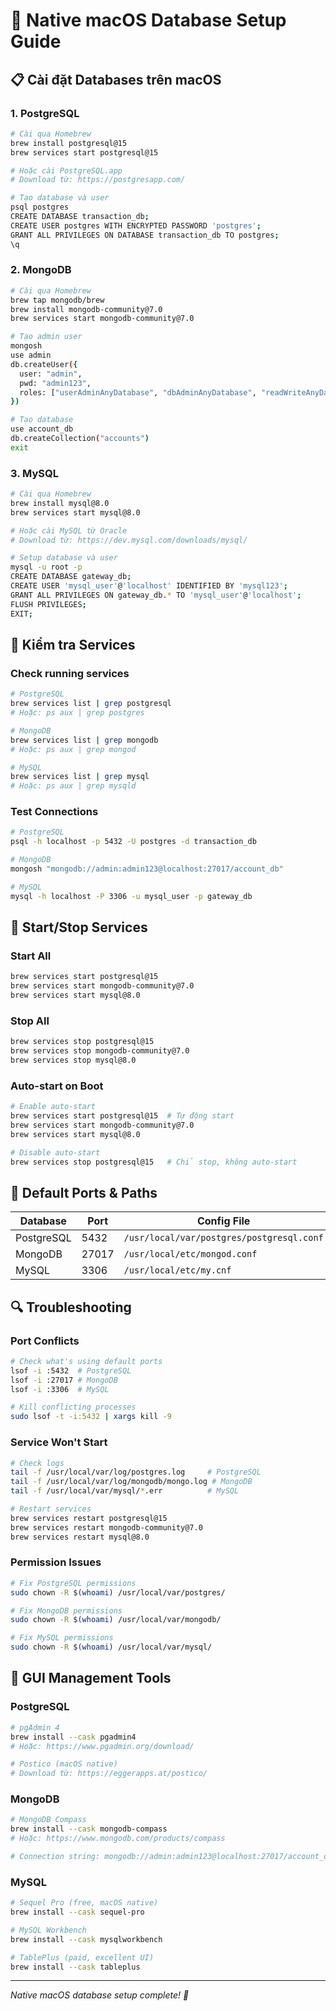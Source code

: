# 🍎 Native macOS Database Setup Guide

## 📋 Cài đặt Databases trên macOS

### 1. PostgreSQL
```bash
# Cài qua Homebrew
brew install postgresql@15
brew services start postgresql@15

# Hoặc cài PostgreSQL.app
# Download từ: https://postgresapp.com/

# Tạo database và user
psql postgres
CREATE DATABASE transaction_db;
CREATE USER postgres WITH ENCRYPTED PASSWORD 'postgres';
GRANT ALL PRIVILEGES ON DATABASE transaction_db TO postgres;
\q
```

### 2. MongoDB
```bash
# Cài qua Homebrew
brew tap mongodb/brew
brew install mongodb-community@7.0
brew services start mongodb-community@7.0

# Tạo admin user
mongosh
use admin
db.createUser({
  user: "admin",
  pwd: "admin123",
  roles: ["userAdminAnyDatabase", "dbAdminAnyDatabase", "readWriteAnyDatabase"]
})

# Tạo database
use account_db
db.createCollection("accounts")
exit
```

### 3. MySQL
```bash
# Cài qua Homebrew
brew install mysql@8.0
brew services start mysql@8.0

# Hoặc cài MySQL từ Oracle
# Download từ: https://dev.mysql.com/downloads/mysql/

# Setup database và user
mysql -u root -p
CREATE DATABASE gateway_db;
CREATE USER 'mysql_user'@'localhost' IDENTIFIED BY 'mysql123';
GRANT ALL PRIVILEGES ON gateway_db.* TO 'mysql_user'@'localhost';
FLUSH PRIVILEGES;
EXIT;
```

## 🔧 Kiểm tra Services

### Check running services
```bash
# PostgreSQL
brew services list | grep postgresql
# Hoặc: ps aux | grep postgres

# MongoDB  
brew services list | grep mongodb
# Hoặc: ps aux | grep mongod

# MySQL
brew services list | grep mysql
# Hoặc: ps aux | grep mysqld
```

### Test Connections
```bash
# PostgreSQL
psql -h localhost -p 5432 -U postgres -d transaction_db

# MongoDB
mongosh "mongodb://admin:admin123@localhost:27017/account_db"

# MySQL
mysql -h localhost -P 3306 -u mysql_user -p gateway_db
```

## 🚀 Start/Stop Services

### Start All
```bash
brew services start postgresql@15
brew services start mongodb-community@7.0
brew services start mysql@8.0
```

### Stop All
```bash
brew services stop postgresql@15
brew services stop mongodb-community@7.0
brew services stop mysql@8.0
```

### Auto-start on Boot
```bash
# Enable auto-start
brew services start postgresql@15  # Tự động start
brew services start mongodb-community@7.0
brew services start mysql@8.0

# Disable auto-start  
brew services stop postgresql@15   # Chỉ stop, không auto-start
```

## 🎯 Default Ports & Paths

| Database | Port | Config File | Data Directory |
|----------|------|-------------|----------------|
| PostgreSQL | 5432 | `/usr/local/var/postgres/postgresql.conf` | `/usr/local/var/postgres/` |
| MongoDB | 27017 | `/usr/local/etc/mongod.conf` | `/usr/local/var/mongodb/` |
| MySQL | 3306 | `/usr/local/etc/my.cnf` | `/usr/local/var/mysql/` |

## 🔍 Troubleshooting

### Port Conflicts
```bash
# Check what's using default ports
lsof -i :5432  # PostgreSQL
lsof -i :27017 # MongoDB  
lsof -i :3306  # MySQL

# Kill conflicting processes
sudo lsof -t -i:5432 | xargs kill -9
```

### Service Won't Start
```bash
# Check logs
tail -f /usr/local/var/log/postgres.log     # PostgreSQL
tail -f /usr/local/var/log/mongodb/mongo.log # MongoDB
tail -f /usr/local/var/mysql/*.err          # MySQL

# Restart services
brew services restart postgresql@15
brew services restart mongodb-community@7.0
brew services restart mysql@8.0
```

### Permission Issues
```bash
# Fix PostgreSQL permissions
sudo chown -R $(whoami) /usr/local/var/postgres/

# Fix MongoDB permissions  
sudo chown -R $(whoami) /usr/local/var/mongodb/

# Fix MySQL permissions
sudo chown -R $(whoami) /usr/local/var/mysql/
```

## 📱 GUI Management Tools

### PostgreSQL
```bash
# pgAdmin 4
brew install --cask pgadmin4
# Hoặc: https://www.pgadmin.org/download/

# Postico (macOS native)
# Download từ: https://eggerapps.at/postico/
```

### MongoDB
```bash
# MongoDB Compass
brew install --cask mongodb-compass
# Hoặc: https://www.mongodb.com/products/compass

# Connection string: mongodb://admin:admin123@localhost:27017/account_db
```

### MySQL
```bash
# Sequel Pro (free, macOS native)
brew install --cask sequel-pro

# MySQL Workbench
brew install --cask mysqlworkbench

# TablePlus (paid, excellent UI)
brew install --cask tableplus
```

---
*Native macOS database setup complete! 🚀*
